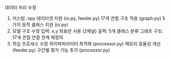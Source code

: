 데이터 처리 수정
1. 커스텀 .npy 데이터셋 지원 (io.py, feeder.py)
    17개 관절 구조 적용 (graph.py)
    5가지 동작 클래스 지원 (io.py)
2. 모델 구조 수정
    입력: x,y 좌표만 사용 (2채널)
    출력: 5개 클래스 분류
    그래프 구조: 17개 관절 연결 관계 재정의
3. 학습 프로세스 수정
    하이퍼파라미터 최적화 (processor.py)
    메모리 효율성 개선 (feeder.py)
    구간별 평가 기능 추가 (processor.py)